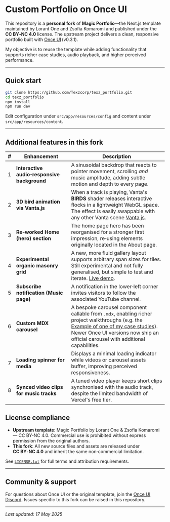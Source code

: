 # Custom Portfolio on Once UI

This repository is a **personal fork** of **Magic Portfolio**—the Next.js template maintained by Lorant One and Zsofia Komaromi and published under the **CC BY‑NC 4.0** license. The upstream project delivers a clean, responsive portfolio built with [Once UI](https://once-ui.com) (v0.3.1).

My objective is to reuse the template while adding functionality that supports richer case studies, audio playback, and higher perceived performance.

---

## Quick start

```bash
git clone https://github.com/Texzcorp/texz_portfolio.git
cd texz_portfolio
npm install
npm run dev
```

Edit configuration under `src/app/resources/config` and content under `src/app/resources/content`.

---

## Additional features in this fork

| # | Enhancement                                 | Description                                                                                                                                                                                                                                                                |
| - | ------------------------------------------- | -------------------------------------------------------------------------------------------------------------------------------------------------------------------------------------------------------------------------------------------------------------------------- |
| 1 | **Interactive audio‑responsive background** | A sinusoidal backdrop that reacts to pointer movement, scrolling *and* music amplitude, adding subtle motion and depth to every page.                                                                                                                                                 |
| 2 | **3D bird animation via Vanta.js**          | When a track is playing, Vanta's **BIRDS** shader releases interactive flocks in a lightweight WebGL space. The effect is easily swappable with any other Vanta scene [Vanta.js](https://www.vantajs.com/).                                                                                                     |
| 3 | **Re‑worked Home (hero) section**           | The home page hero has been reorganised for a stronger first impression, re‑using elements originally located in the About page.                                                                                                                                           |
| 4 | **Experimental organic masonry grid**       | A new, more fluid gallery layout supports arbitrary span sizes for tiles. Still experimental and not fully generalised, but simple to test and iterate. [Live demo](https://terencediazportfolio.vercel.app/gallery).                                                      |
| 5 | **Subscribe notification (Music page)**     | A notification in the lower‑left corner invites visitors to follow the associated YouTube channel.                                                                                                                                                                    |
| 6 | **Custom MDX carousel**                     | A bespoke carousel component callable from `.mdx`, enabling richer project walkthroughs (e.g. the [Example of one of my case studies](https://terencediazportfolio.vercel.app/programmation/Artemis)). Newer Once UI versions now ship an official carousel with additional capabilities. |
| 7 | **Loading spinner for media**               | Displays a minimal loading indicator while videos or carousel assets buffer, improving perceived responsiveness.                                                                                                                                                           |
| 8 | **Synced video clips for music tracks**     | A tuned video player keeps short clips synchronised with the audio track, despite the limited bandwidth of Vercel's free tier.                                                                                                                                             |

## License compliance

* **Upstream template**: Magic Portfolio by Lorant One & Zsofia Komaromi — CC BY‑NC 4.0. Commercial use is prohibited without express permission from the original authors.
* **This fork**: All new source files and assets are released under **CC BY‑NC 4.0** and inherit the same non‑commercial limitation.

See [`LICENSE.txt`](./LICENSE.txt) for full terms and attribution requirements.

---

## Community & support

For questions about Once UI or the original template, join the [Once UI Discord](https://discord.com/invite/5EyAQ4eNdS). Issues specific to this fork can be raised in this repository.

---

*Last updated: 17 May 2025*

